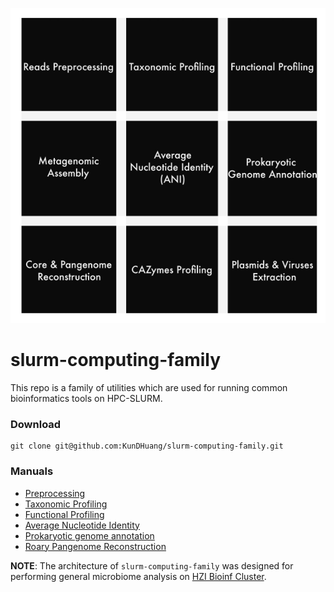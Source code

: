 !["The SLURM Computing family"](./figs/README_log.jpg)

# slurm-computing-family
This repo is a family of utilities which are used for running common bioinformatics tools on HPC-SLURM.

### Download
~~~
git clone git@github.com:KunDHuang/slurm-computing-family.git
~~~

### Manuals
* [Preprocessing](./docs/preprocessing_reads.md)
* [Taxonomic Profiling](./docs/slurm-metaphlan4.md)
* [Functional Profiling](./docs/slurm-humann3.md)
* [Average Nucleotide Identity](./docs/slurm-pyani.md)
* [Prokaryotic genome annotation](./docs/slurm-prokka.md)
* [Roary Pangenome Reconstruction](./docs/slurm-roary.md)

**NOTE**: The architecture of `slurm-computing-family` was designed for performing general microbiome analysis on [HZI Bioinf Cluster](https://bioinfhead01.helmholtz-hzi.de/docs/index.html).
